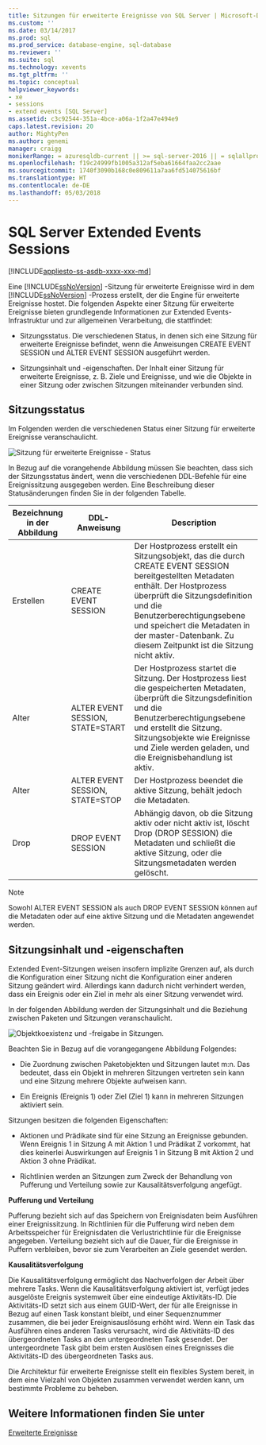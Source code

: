 ```yaml
---
title: Sitzungen für erweiterte Ereignisse von SQL Server | Microsoft-Dokumentation
ms.custom: ''
ms.date: 03/14/2017
ms.prod: sql
ms.prod_service: database-engine, sql-database
ms.reviewer: ''
ms.suite: sql
ms.technology: xevents
ms.tgt_pltfrm: ''
ms.topic: conceptual
helpviewer_keywords:
- xe
- sessions
- extend events [SQL Server]
ms.assetid: c3c92544-351a-4bce-a06a-1f2a47e494e9
caps.latest.revision: 20
author: MightyPen
ms.author: genemi
manager: craigg
monikerRange: = azuresqldb-current || >= sql-server-2016 || = sqlallproducts-allversions
ms.openlocfilehash: f19c24999fb1005a312af5eba61664faa2cc2aae
ms.sourcegitcommit: 1740f3090b168c0e809611a7aa6fd514075616bf
ms.translationtype: HT
ms.contentlocale: de-DE
ms.lasthandoff: 05/03/2018
---
```

# <a name="sql-server-extended-events-sessions"></a>SQL Server Extended Events Sessions
[!INCLUDE[appliesto-ss-asdb-xxxx-xxx-md](../../includes/appliesto-ss-asdb-xxxx-xxx-md.md)]

  Eine [!INCLUDE[ssNoVersion](../../includes/ssnoversion-md.md)] -Sitzung für erweiterte Ereignisse wird in dem [!INCLUDE[ssNoVersion](../../includes/ssnoversion-md.md)] -Prozess erstellt, der die Engine für erweiterte Ereignisse hostet. Die folgenden Aspekte einer Sitzung für erweiterte Ereignisse bieten grundlegende Informationen zur Extended Events-Infrastruktur und zur allgemeinen Verarbeitung, die stattfindet:  
  
-   Sitzungsstatus. Die verschiedenen Status, in denen sich eine Sitzung für erweiterte Ereignisse befindet, wenn die Anweisungen CREATE EVENT SESSION und ALTER EVENT SESSION ausgeführt werden.  
  
-   Sitzungsinhalt und -eigenschaften. Der Inhalt einer Sitzung für erweiterte Ereignisse, z. B. Ziele und Ereignisse, und wie die Objekte in einer Sitzung oder zwischen Sitzungen miteinander verbunden sind.  
  
## <a name="session-states"></a>Sitzungsstatus  
 Im Folgenden werden die verschiedenen Status einer Sitzung für erweiterte Ereignisse veranschaulicht.  
  
 ![Sitzung für erweiterte Ereignisse - Status](../../relational-databases/extended-events/media/xesessionstate.gif "Extended event session state")  
  
 In Bezug auf die vorangehende Abbildung müssen Sie beachten, dass sich der Sitzungsstatus ändert, wenn die verschiedenen DDL-Befehle für eine Ereignissitzung ausgegeben werden. Eine Beschreibung dieser Statusänderungen finden Sie in der folgenden Tabelle.  
  
|Bezeichnung in der Abbildung|DDL-Anweisung|Description|  
|------------------------|-------------------|-----------------|  
|Erstellen|CREATE EVENT SESSION|Der Hostprozess erstellt ein Sitzungsobjekt, das die durch CREATE EVENT SESSION bereitgestellten Metadaten enthält. Der Hostprozess überprüft die Sitzungsdefinition und die Benutzerberechtigungsebene und speichert die Metadaten in der master-Datenbank. Zu diesem Zeitpunkt ist die Sitzung nicht aktiv.|  
|Alter|ALTER EVENT SESSION, STATE=START|Der Hostprozess startet die Sitzung. Der Hostprozess liest die gespeicherten Metadaten, überprüft die Sitzungsdefinition und die Benutzerberechtigungsebene und erstellt die Sitzung. Sitzungsobjekte wie Ereignisse und Ziele werden geladen, und die Ereignisbehandlung ist aktiv.|  
|Alter|ALTER EVENT SESSION, STATE=STOP|Der Hostprozess beendet die aktive Sitzung, behält jedoch die Metadaten.|  
|Drop|DROP EVENT SESSION|Abhängig davon, ob die Sitzung aktiv oder nicht aktiv ist, löscht Drop (DROP SESSION) die Metadaten und schließt die aktive Sitzung, oder die Sitzungsmetadaten werden gelöscht.|  
  
> [!NOTE]  
>  Sowohl ALTER EVENT SESSION als auch DROP EVENT SESSION können auf die Metadaten oder auf eine aktive Sitzung und die Metadaten angewendet werden.  
  
## <a name="session-content-and-characteristics"></a>Sitzungsinhalt und -eigenschaften  
 Extended Event-Sitzungen weisen insofern implizite Grenzen auf, als durch die Konfiguration einer Sitzung nicht die Konfiguration einer anderen Sitzung geändert wird. Allerdings kann dadurch nicht verhindert werden, dass ein Ereignis oder ein Ziel in mehr als einer Sitzung verwendet wird.  
  
 In der folgenden Abbildung werden der Sitzungsinhalt und die Beziehung zwischen Paketen und Sitzungen veranschaulicht.  
  
 ![Objektkoexistenz und -freigabe in Sitzungen. ](../../relational-databases/extended-events/media/xesessions.gif "Object co-existance and sharing in sessions.")  
  
 Beachten Sie in Bezug auf die vorangegangene Abbildung Folgendes:  
  
-   Die Zuordnung zwischen Paketobjekten und Sitzungen lautet m:n. Das bedeutet, dass ein Objekt in mehreren Sitzungen vertreten sein kann und eine Sitzung mehrere Objekte aufweisen kann.  
  
-   Ein Ereignis (Ereignis 1) oder Ziel (Ziel 1) kann in mehreren Sitzungen aktiviert sein.  
  
 Sitzungen besitzen die folgenden Eigenschaften:  
  
-   Aktionen und Prädikate sind für eine Sitzung an Ereignisse gebunden. Wenn Ereignis 1 in Sitzung A mit Aktion 1 und Prädikat Z vorkommt, hat dies keinerlei Auswirkungen auf Ereignis 1 in Sitzung B mit Aktion 2 und Aktion 3 ohne Prädikat.  
  
-   Richtlinien werden an Sitzungen zum Zweck der Behandlung von Pufferung und Verteilung sowie zur Kausalitätsverfolgung angefügt.  
  
 **Pufferung und Verteilung**  
  
 Pufferung bezieht sich auf das Speichern von Ereignisdaten beim Ausführen einer Ereignissitzung.  In Richtlinien für die Pufferung wird neben dem Arbeitsspeicher für Ereignisdaten die Verlustrichtlinie für die Ereignisse angegeben. Verteilung bezieht sich auf die Dauer, für die Ereignisse in Puffern verbleiben, bevor sie zum Verarbeiten an Ziele gesendet werden.  
  
 **Kausalitätsverfolgung**  
  
 Die Kausalitätsverfolgung ermöglicht das Nachverfolgen der Arbeit über mehrere Tasks. Wenn die Kausalitätsverfolgung aktiviert ist, verfügt jedes ausgelöste Ereignis systemweit über eine eindeutige Aktivitäts-ID. Die Aktivitäts-ID setzt sich aus einem GUID-Wert, der für alle Ereignisse in Bezug auf einen Task konstant bleibt, und einer Sequenznummer zusammen, die bei jeder Ereignisauslösung erhöht wird. Wenn ein Task das Ausführen eines anderen Tasks verursacht, wird die Aktivitäts-ID des übergeordneten Tasks an den untergeordneten Task gesendet. Der untergeordnete Task gibt beim ersten Auslösen eines Ereignisses die Aktivitäts-ID des übergeordneten Tasks aus.  
  
 Die Architektur für erweiterte Ereignisse stellt ein flexibles System bereit, in dem eine Vielzahl von Objekten zusammen verwendet werden kann, um bestimmte Probleme zu beheben.  
  
## <a name="see-also"></a>Weitere Informationen finden Sie unter  
 [Erweiterte Ereignisse](../../relational-databases/extended-events/extended-events.md)  
  
  
